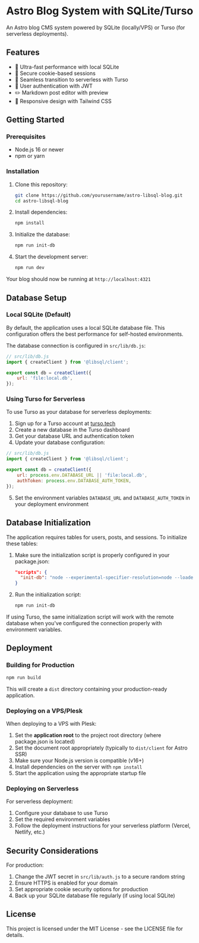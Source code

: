 # Astro Blog System with SQLite/Turso

An Astro blog CMS system powered by SQLite (locally/VPS) or Turso (for serverless deployments).

## Features

-   🚀 Ultra-fast performance with local SQLite
-   🔐 Secure cookie-based sessions
-   🔄 Seamless transition to serverless with Turso
-   👤 User authentication with JWT
-   ✏️ Markdown post editor with preview
-   📱 Responsive design with Tailwind CSS

## Getting Started

### Prerequisites

-   Node.js 16 or newer
-   npm or yarn

### Installation

1. Clone this repository:

    ```bash
    git clone https://github.com/yourusername/astro-libsql-blog.git
    cd astro-libsql-blog
    ```

2. Install dependencies:

    ```bash
    npm install
    ```

3. Initialize the database:

    ```bash
    npm run init-db
    ```

4. Start the development server:
    ```bash
    npm run dev
    ```

Your blog should now be running at `http://localhost:4321`

## Database Setup

### Local SQLite (Default)

By default, the application uses a local SQLite database file. This configuration offers the best performance for self-hosted environments.

The database connection is configured in `src/lib/db.js`:

```javascript
// src/lib/db.js
import { createClient } from '@libsql/client';

export const db = createClient({
    url: 'file:local.db',
});
```

### Using Turso for Serverless

To use Turso as your database for serverless deployments:

1. Sign up for a Turso account at [turso.tech](https://turso.tech)
2. Create a new database in the Turso dashboard
3. Get your database URL and authentication token
4. Update your database configuration:

```javascript
// src/lib/db.js
import { createClient } from '@libsql/client';

export const db = createClient({
    url: process.env.DATABASE_URL || 'file:local.db',
    authToken: process.env.DATABASE_AUTH_TOKEN,
});
```

5. Set the environment variables `DATABASE_URL` and `DATABASE_AUTH_TOKEN` in your deployment environment

## Database Initialization

The application requires tables for users, posts, and sessions. To initialize these tables:

1. Make sure the initialization script is properly configured in your package.json:

    ```json
    "scripts": {
      "init-db": "node --experimental-specifier-resolution=node --loader ts-node/esm src/scripts/init-db.js"
    }
    ```

2. Run the initialization script:
    ```bash
    npm run init-db
    ```

If using Turso, the same initialization script will work with the remote database when you've configured the connection properly with environment variables.

## Deployment

### Building for Production

```bash
npm run build
```

This will create a `dist` directory containing your production-ready application.

### Deploying on a VPS/Plesk

When deploying to a VPS with Plesk:

1. Set the **application root** to the project root directory (where package.json is located)
2. Set the document root appropriately (typically to `dist/client` for Astro SSR)
3. Make sure your Node.js version is compatible (v16+)
4. Install dependencies on the server with `npm install`
5. Start the application using the appropriate startup file

### Deploying on Serverless

For serverless deployment:

1. Configure your database to use Turso
2. Set the required environment variables
3. Follow the deployment instructions for your serverless platform (Vercel, Netlify, etc.)

## Security Considerations

For production:

1. Change the JWT secret in `src/lib/auth.js` to a secure random string
2. Ensure HTTPS is enabled for your domain
3. Set appropriate cookie security options for production
4. Back up your SQLite database file regularly (if using local SQLite)

## License

This project is licensed under the MIT License - see the LICENSE file for details.
